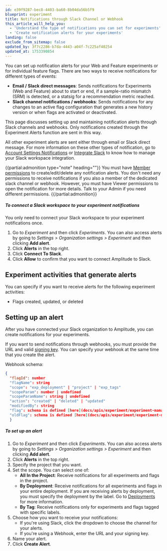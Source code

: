```yaml
---
id: e39f9287-bec8-4403-ba60-8b04da56b5f9
blueprint: experiment
title: Notifications through Slack Channel or Webhook
this_article_will_help_you:
  - 'Understand the type of notifications you can set for experiments'
  - 'Create notification alerts for your experiments'
landing: false
exclude_from_sitemap: false
updated_by: 3f7c2286-b7da-4443-a04f-7c225af40254
updated_at: 1753390854
---
```

You can set up notification alerts for your Web and Feature experiments or for individual feature flags. There are two ways to receive notifications for different types of events:

- **Email / Slack direct messages**: Sends notifications for Experiments (Web and Feature) about to start or end, if a sample-ratio mismatch (SRM) is detected, or a statsig for a recommendation metric reached.
- **Slack channel notifications / webhooks**: Sends notifications for any changes to an active flag configuration that generates a new history version or when flags are activated or deactivated.

This page discusses setting up and maintaining notification alerts through Slack channels and webhooks. Only notifications created through the Experiment Alerts function are sent in this way. 

All other experiment alerts are sent either through email or Slack direct message. For more information on these other types of notification, go to [Account Settings Notifications](/docs/feature-experiment/workflow/experiment-learnings#interpret-notifications) or [Integrate Slack](/docs/analytics/integrate-slack) to know how to manage your Slack workspace integration. 

{{partial:admonition type="note" heading=""}}
You must have [Member permissions](/docs/admin/account-management/user-roles-permissions) to create/edit/delete any notification alerts. You don't need any permissions to receive notifications if you also a member of the dedicated slack channel or webhook. However, you must have Viewer permissions to open the notification for more details. Talk to your Admin if you need different permissions.
{{/partial:admonition}}

##### To connect a Slack workspace to your experiment notifications

You only need to connect your Slack workspace to your experiment notifications once.

1. Go to *Experiment* and then click *Experiments*. 
You can also access alerts by going to *Settings > Organization settings > Experiment* and then clicking **Add alert**. 
2. Click **Alerts** in the top right.
3. Click **Connect To Slack**.
4. Click **Allow** to confirm that you want to connect Amplitude to Slack.

## Experiment activities that generate alerts
You can specify if you want to receive alerts for the following experiment activities:

- Flags created, updated, or deleted

## Setting up an alert

After you have connected your Slack organization to Amplitude, you can create notifications for your experiments. 

If you want to send notifications through webhooks, you must provide the URL and valid [signing key](https://docs.knock.app/developer-tools/outbound-webhooks/overview#verifying-the-signature). You can specify your webhook at the same time that you create the alert. 

Webhook schema:
```json
{
  "flagId": number
  "flagName": string
  "scope": "exp_deployment" | "project" | "exp_tags"
  "scopeParam": number | undefined
  "scopeParamName": string | undefined
  "action": "created" | "deleted" | "updated"
  "modifiedBy": string
  "flag": schema is defined [here](docs/apis/experiment/experiment-management-api-flags#get-details)
  "oldFlag": schema is defined [here](docs/apis/experiment/experiment-management-api-flags#get-details)
  }
```

##### To set up an alert

1. Go to *Experiment* and then click *Experiments*. 
You can also access alerts by going to *Settings > Organization settings > Experiment* and then clicking **Add alert**. 
2. Click **Alerts** in the top right.
3. Specify the project that you want.
4. Set the scope. You can select one of:
    - **All In the Project**: Receive notifications for all experiments and flags in the project.
    - **By Deployment**: Receive notifications for all experiments and flags in your entire deployment.
    If you are receiving alerts by deployment, you must specify the deployment by the label. Go to [Deployments](/docs/feature-experiment/data-model#deployments) for more information.
    - **By Tag**: Receive notifications only for experiments and flags tagged with specific labels. 
5. Choose how you want to receive your notifications:
    - If you're using Slack, click the dropdown to choose the channel for your alerts.
    - If you're using a Webhook, enter the URL and your signing key.
6. Name your alert.
7. Click **Create Alert**.

